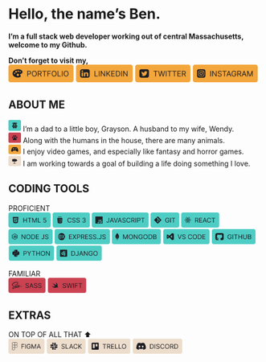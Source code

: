 # Hello, the name’s Ben.

**I’m a full stack web developer working out of central Massachusetts, welcome to my Github.** 

**Don’t forget to visit my,** 
</br>
<img src="https://github.com/BWhittaker1415/BenWPortfolio/blob/main/images/ReadMe/Portfolio.svg"  height="35px" padding-right="16px;">
<img src="https://github.com/BWhittaker1415/BenWPortfolio/blob/main/images/ReadMe/LinkedIn.svg"  height="35px" padding-right="16px;">
<img src="https://github.com/BWhittaker1415/BenWPortfolio/blob/main/images/ReadMe/Twitter.svg"  height="35px" padding-right="16px;">
<img src="https://github.com/BWhittaker1415/BenWPortfolio/blob/main/images/ReadMe/Instagram.svg"  height="35px" padding-right="16px;">


## ABOUT ME
<img src="https://github.com/BWhittaker1415/BenWPortfolio/blob/main/images/Family.svg" width="25px"> I’m a dad to a little boy, Grayson. A husband to my wife, Wendy. </br>
<img src="https://github.com/BWhittaker1415/BenWPortfolio/blob/main/images/Pets.svg" width="25px"> Along with the humans in the house, there are many animals. </br>
<img src="https://github.com/BWhittaker1415/BenWPortfolio/blob/main/images/Games.svg" width="25px"> I enjoy video games, and especially like fantasy and horror games. </br>
<img src="https://github.com/BWhittaker1415/BenWPortfolio/blob/main/images/Goal.svg" width="25px"> I am working towards a goal of building a life doing something I love. </br>


## CODING TOOLS 
PROFICIENT 
</br>
<img src="https://github.com/BWhittaker1415/BenWPortfolio/blob/main/images/HTML5.svg"  height="30px" padding-right="16px;">
<img src="https://github.com/BWhittaker1415/BenWPortfolio/blob/main/images/CSS3.svg"  height="30px" padding-right="16px;">
<img src="https://github.com/BWhittaker1415/BenWPortfolio/blob/main/images/JS.svg"  height="30px" padding-right="16px;">
<img src="https://github.com/BWhittaker1415/BenWPortfolio/blob/main/images/Git.svg"  height="30px" padding-right="16px;">
<img src="https://github.com/BWhittaker1415/BenWPortfolio/blob/main/images/React.svg"  height="30px" padding-right="16px;">
<img src="https://github.com/BWhittaker1415/BenWPortfolio/blob/main/images/NodeJS.svg"  height="30px" padding-right="16px;">
<img src="https://github.com/BWhittaker1415/BenWPortfolio/blob/main/images/Express.svg"  height="30px" padding-right="16px;">
<img src="https://github.com/BWhittaker1415/BenWPortfolio/blob/main/images/Mongo.svg"  height="30px" padding-right="16px;">
<img src="https://github.com/BWhittaker1415/BenWPortfolio/blob/main/images/VSCode.svg"  height="30px" padding-right="16px;">
<img src="https://github.com/BWhittaker1415/BenWPortfolio/blob/main/images/GitHub.svg"  height="30px" padding-right="16px;">
<img src="https://github.com/BWhittaker1415/BenWPortfolio/blob/main/images/Python.svg"  height="30px" padding-right="16px;">
<img src="https://github.com/BWhittaker1415/BenWPortfolio/blob/main/images/DJango.svg"  height="30px" padding-right="16px;">

FAMILIAR
</br>
<img src="https://github.com/BWhittaker1415/BenWPortfolio/blob/main/images/SASS.svg"  height="30px" padding-right="16px;">
<img src="https://github.com/BWhittaker1415/BenWPortfolio/blob/main/images/Swift.svg"  height="30px" padding-right="16px;">


## EXTRAS
ON TOP OF ALL THAT ⬆️
</br>
<img src="https://github.com/BWhittaker1415/BenWPortfolio/blob/main/images/FIGMA.svg"  height="30px" padding-right="16px;">
<img src="https://github.com/BWhittaker1415/BenWPortfolio/blob/main/images/SLACK.svg"  height="30px" padding-right="16px;">
<img src="https://github.com/BWhittaker1415/BenWPortfolio/blob/main/images/Trello.svg"  height="30px" padding-right="16px;">
<img src="https://github.com/BWhittaker1415/BenWPortfolio/blob/main/images/Discord.svg"  height="30px" padding-right="16px;">

